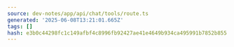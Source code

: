 ```yaml
---
source: dev-notes/app/api/chat/tools/route.ts
generated: '2025-06-08T13:21:01.665Z'
tags: []
hash: e3b0c44298fc1c149afbf4c8996fb92427ae41e4649b934ca495991b7852b855
---
```


